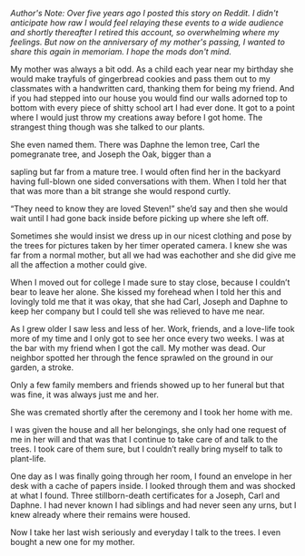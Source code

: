  

*Author's Note: Over five years ago I posted this story on Reddit. I didn't anticipate how raw I would feel relaying these events to a wide audience and shortly thereafter I retired this account, so overwhelming where my feelings. But now on the anniversary of my mother's passing, I wanted to share this again in memoriam. I hope the mods don't mind.*

My mother was always a bit odd. As a child each year near my birthday she would make trayfuls of gingerbread cookies and pass them out to my classmates with a handwritten card, thanking them for being my friend. And if you had stepped into our house you would find our walls adorned top to bottom with every piece of shitty school art I had ever done. It got to a point where I would just throw my creations away before I got home. The strangest thing though was she talked to our plants.

She even named them. There was Daphne the lemon tree, Carl the pomegranate tree, and Joseph the Oak, bigger than a

sapling but far from a mature tree. I would often find her in the backyard having full-blown one sided conversations with them. When I told her that that was more than a bit strange she would respond curtly.

“They need to know they are loved Steven!” she’d say and then she would wait until I had gone back inside before picking up where she left off.

Sometimes she would insist we dress up in our nicest clothing and pose by the trees for pictures taken by her timer operated camera. I knew she was far from a normal mother, but all we had was eachother and she did give me all the affection a mother could give.

When I moved out for college I made sure to stay close, because I couldn’t bear to leave her alone. She kissed my forehead when I told her this and lovingly told me that it was okay, that she had Carl, Joseph and Daphne to keep her company but I could tell she was relieved to have me near.

As I grew older I saw less and less of her. Work, friends, and a love-life took more of my time and I only got to see her once every two weeks. I was at the bar with my friend when I got the call. My mother was dead. Our neighbor spotted her through the fence sprawled on the ground in our garden, a stroke.

Only a few family members and friends showed up to her funeral but that was fine, it was always just me and her.

She was cremated shortly after the ceremony and I took her home with me.

I was given the house and all her belongings, she only had one request of me in her will and that was that I continue to take care of and talk to the trees. I took care of them sure, but I couldn’t really bring myself to talk to plant-life.

One day as I was finally going through her room, I found an envelope in her desk with a cache of papers inside. I looked through them and was shocked at what I found. Three stillborn-death certificates for a Joseph, Carl and Daphne. I had never known I had siblings and had never seen any urns, but I knew already where their remains were housed.

Now I take her last wish seriously and everyday I talk to the trees. I even bought a new one for my mother.